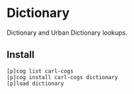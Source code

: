 # Dictionary

Dictionary and Urban Dictionary lookups.

## Install

```
[p]cog list carl-cogs
[p]cog install carl-cogs dictionary
[p]load dictionary
```